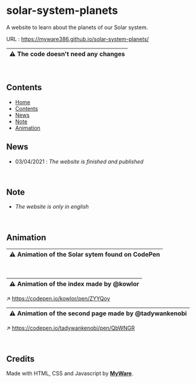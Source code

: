 # solar-system-planets

A website to learn about the planets of our Solar system.

URL : https://myware386.github.io/solar-system-planets/

| ⚠️ The code doesn't need any changes
|--------------------

<br>

Contents
---------------------

- <a href="https://github.com/MyWare386/solar-system-planets#solar-system-planets">Home</a>
- <a href="https://github.com/MyWare386/solar-system-planets#contents">Contents</a>
- <a href="https://github.com/MyWare386/solar-system-planets#news">News</a>
- <a href="https://github.com/MyWare386/solar-system-planets#note">Note</a>
- <a href="https://github.com/MyWare386/solar-system-planets#animation">Animation</a>

News
----------------------
- 03/04/2021 : _The website is finished and published_

<br>

Note
-------------------------

- _The website is only in english_

<br>

Animation
----------------------------------------

| ⚠️ Animation of the Solar sytem found on CodePen
|---------------------

<br>

| ⚠️ Animation of the index made by @kowlor
|---------------------

↗️ https://codepen.io/kowlor/pen/ZYYQoy

| ⚠️ Animation of the second page made by @tadywankenobi
|---------------------

↗️ https://codepen.io/tadywankenobi/pen/QbWNGR

<br>

Credits
-----------------

Made with HTML, CSS and Javascript by <a href="https://myware386.github.io/myware-website/">**MyWare**</a>.

